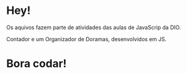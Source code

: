 # Hey! 
Os aquivos fazem parte de atividades das aulas de JavaScrip da DIO.

Contador e um Organizador de Doramas, desenvolvidos em JS.

# Bora codar! 
